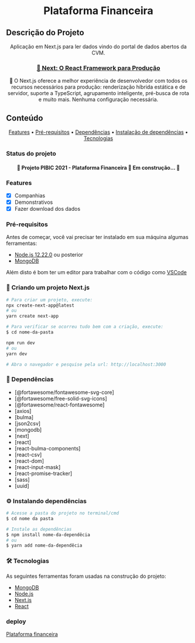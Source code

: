 <h1 align="center"> Plataforma Financeira</h1>

## Descrição do Projeto
<p align="center">Aplicação em Next.js para ler dados vindo do portal de dados abertos da CVM.</p>

<h3 align="center">
    <a href="https://nextjs.org/">🔗 Next: O React Framework para Produção</a>
</h3>
<p align="center">🚀 O Next.js oferece a melhor experiência de desenvolvedor com todos os recursos necessários para produção: renderização híbrida estática e de servidor, suporte a TypeScript, agrupamento inteligente, pré-busca de rota e muito mais. Nenhuma configuração necessária.
</p>

## Conteúdo
<p align="center">
 <a href="#features">Features</a> • 
 <a href="#pré-requisitos">Pré-requisitos</a> • 
 <a href="#-dependecias">Dependências</a> • 
 <a href="#-instalacao-de-dependecias">Instalação de dependências</a> • 
 <a href="#-tecnologias">Tecnologias</a> 
<!-- <a href="#-contribuicao">Contribuição</a> • 
 <a href="#-licenca">Licença</a> • 
 <a href="#-autor">Autor</a> -->
</p>




### Status do projeto
<h4 align="center"> 
	🚧  Projeto PIBIC 2021 - Plataforma Financeira 🚀 Em construção...  🚧
</h4>

### Features

- [x] Companhias
- [x] Demonstrativos
- [x] Fazer download dos dados

### Pré-requisitos

Antes de começar, você vai precisar ter instalado em sua máquina algumas ferramentas:

 - [Node.js 12.22.0](https://nodejs.org/en/) ou posterior
 - [MongoDB](https://www.mongodb.com/)

Além disto é bom ter um editor para trabalhar com o código como [VSCode](https://code.visualstudio.com/)

### 🎲 Criando um projeto Next.js

```bash
# Para criar um projeto, execute:
npx create-next-app@latest
# ou
yarn create next-app

# Para verificar se ocorreu tudo bem com a criação, execute:
$ cd nome-da-pasta

npm run dev
# ou
yarn dev

# Abra o navegador e pesquise pela url: http://localhost:3000
```
### 🧰 Dependências

 - [@fortawesome/fontawesome-svg-core]
 - [@fortawesome/free-solid-svg-icons]
 - [@fortawesome/react-fontawesome]
 - [axios]
 - [bulma]
 - [json2csv]
 - [mongodb]
 - [next]
 - [react]
 - [react-bulma-components]
 - [react-csv]
 - [react-dom]
 - [react-input-mask]
 - [react-promise-tracker]
 - [sass]
 - [uuid]


### ⚙️ Instalando dependências

```bash
# Acesse a pasta do projeto no terminal/cmd
$ cd nome da pasta

# Instale as dependências
$ npm install nome-da-dependêcia
# ou
$ yarn add nome-da-dependêcia
```

### 🛠 Tecnologias

As seguintes ferramentas foram usadas na construção do projeto:

- [MongoDB](https://www.mongodb.com/)
- [Node.js](https://nodejs.org/en/)
- [Next.js](https://nextjs.org/)
- [React](https://pt-br.reactjs.org/)

### deploy

<a href="https://projeto-pibic-2021.vercel.app/companhias">Plataforma financeira</a>